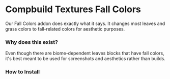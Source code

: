 # Compbuild Textures Fall Colors

Our Fall Colors addon does exactly what it says. It changes most leaves and grass colors to fall-related colors for aesthetic purposes.

### Why does this exist?

Even though there are biome-dependent leaves blocks that have fall colors, it's best meant to be used for screenshots and aesthetics rather than builds.

### How to Install

